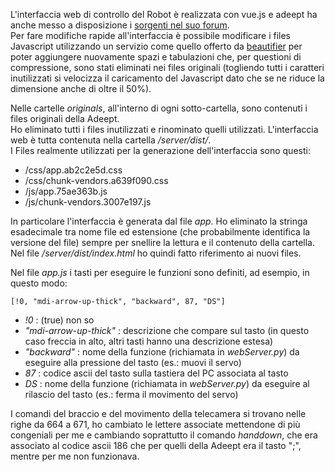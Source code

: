 L'interfaccia web di controllo del Robot è realizzata con vue.js e adeept ha anche messo a disposizione i [sorgenti nel suo forum](https://www.adeept.com/forum/forum.php?mod=viewthread&tid=280).  
Per fare modifiche rapide all'interfaccia è possibile modificare i files Javascript utilizzando un servizio come quello offerto da [beautifier](https://beautifier.io/) per poter aggiungere nuovamente spazi e tabulazioni che, per questioni di compressione, sono stati eliminati nei files originali (togliendo tutti i caratteri inutilizzati si velocizza il caricamento del Javascript dato che se ne riduce la dimensione anche di oltre il 50%).  

Nelle cartelle _originals_, all'interno di ogni sotto-cartella, sono contenuti i files originali della Adeept.  
Ho eliminato tutti i files inutilizzati e rinominato quelli utilizzati. L'interfaccia web è tutta contenuta nella cartella _/server/dist/_.  
I Files realmente utilizzati per la generazione dell'interfaccia sono questi:  

- /css/app.ab2c2e5d.css
- /css/chunk-vendors.a639f090.css
- /js/app.75ae363b.js
- /js/chunk-vendors.3007e197.js

In particolare l'interfaccia è generata dal file _app_. Ho eliminato la stringa esadecimale tra nome file ed estensione (che probabilmente identifica la versione del file) sempre per snellire la lettura e il contenuto della cartella. Nel file _/server/dist/index.html_ ho quindi fatto riferimento ai nuovi files.  

Nel file _app.js_ i tasti per eseguire le funzioni sono definiti, ad esempio, in questo modo:

    [!0, "mdi-arrow-up-thick", "backward", 87, "DS"]

- _!0_ : (true) non so
- _"mdi-arrow-up-thick"_ : descrizione che compare sul tasto (in questo caso freccia in alto, altri tasti hanno una descrizione estesa)
- _"backward"_ : nome della funzione (richiamata in _webServer.py_) da eseguire alla pressione del tasto (es.: muovi il servo)
- _87_ : codice ascii del tasto sulla tastiera del PC associata al tasto 
- _DS_ : nome della funzione (richiamata in _webServer.py_) da eseguire al rilascio del tasto (es.: ferma il movimento del servo)
 
I comandi del braccio e del movimento della telecamera si trovano nelle righe da 664 a 671, ho cambiato le lettere associate mettendone di più congeniali per me e cambiando soprattutto il comando _handdown_, che era associato al codice ascii 186 che per quelli della Adeept era il tasto ";", mentre per me non funzionava.